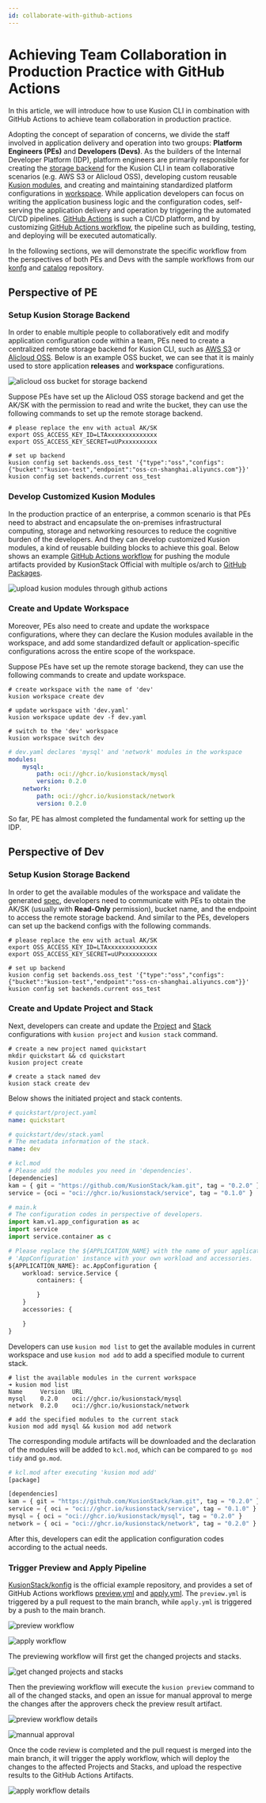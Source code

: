 ```yaml
---
id: collaborate-with-github-actions
---
```


# Achieving Team Collaboration in Production Practice with GitHub Actions

In this article, we will introduce how to use Kusion CLI in combination with GitHub Actions to achieve team collaboration in production practice. 

Adopting the concept of separation of concerns, we divide the staff involved in application delivery and operation into two groups: **Platform Engineers (PEs)** and **Developers (Devs)**. As the builders of the Internal Developer Platform (IDP), platform engineers are primarily responsible for creating the [storage backend](../../3-concepts/7-backend.md) for the Kusion CLI in team collaborative scenarios (e.g. AWS S3 or Alicloud OSS), developing custom reusable [Kusion modules](../../3-concepts/3-module/1-overview.md), and creating and maintaining standardized platform configurations in [workspace](../../3-concepts/4-workspace.md). While application developers can focus on writing the application business logic and the configuration codes, self-serving the application delivery and operation by triggering the automated CI/CD pipelines. [GitHub Actions](https://github.com/features/actions) is such a CI/CD platform, and by customizing [GitHub Actions workflow](https://docs.github.com/en/actions/using-workflows), the pipeline such as building, testing, and deploying will be executed automatically. 

In the following sections, we will demonstrate the specific workflow from the perspectives of both PEs and Devs with the sample workflows from our [konfg](https://github.com/KusionStack/konfig) and [catalog](https://github.com/KusionStack/catalog) repository. 

## Perspective of PE

### Setup Kusion Storage Backend

In order to enable multiple people to collaboratively edit and modify application configuration code within a team, PEs need to create a centralized remote storage backend for Kusion CLI, such as [AWS S3](https://aws.amazon.com/pm/serv-s3/) or [Alicloud OSS](https://www.alibabacloud.com/en/product/object-storage-service). Below is an example OSS bucket, we can see that it is mainly used to store application **releases** and **workspace** configurations. 

![alicloud oss bucket for storage backend](/img/docs/user_docs/guides/github-actions/alicloud_oss_storage_backend.png)

Suppose PEs have set up the Alicloud OSS storage backend and get the AK/SK with the permission to read and write the bucket, they can use the following commands to set up the remote storage backend. 

```shell
# please replace the env with actual AK/SK
export OSS_ACCESS_KEY_ID=LTAxxxxxxxxxxxxxx
export OSS_ACCESS_KEY_SECRET=uUPxxxxxxxxxx

# set up backend
kusion config set backends.oss_test '{"type":"oss","configs":{"bucket":"kusion-test","endpoint":"oss-cn-shanghai.aliyuncs.com"}}'
kusion config set backends.current oss_test
```

### Develop Customized Kusion Modules

In the production practice of an enterprise, a common scenario is that PEs need to abstract and encapsulate the on-premises infrastructural computing, storage and networking resources to reduce the cognitive burden of the developers. And they can develop customized Kusion modules, a kind of reusable building blocks to achieve this goal. Below shows an example [GitHub Actions workflow](https://github.com/KusionStack/catalog/actions/runs/9398478367/job/25883893076) for pushing the module artifacts provided by KusionStack Official with multiple os/arch to [GitHub Packages](https://github.com/features/packages).

![upload kusion modules through github actions](/img/docs/user_docs/guides/github-actions/upload_modules.png)

### Create and Update Workspace

Moreover, PEs also need to create and update the workspace configurations, where they can declare the Kusion modules available in the workspace, and add some standardized default or application-specific configurations across the entire scope of the workspace. 

Suppose PEs have set up the remote storage backend, they can use the following commands to create and update workspace. 

```shell
# create workspace with the name of 'dev'
kusion workspace create dev

# update workspace with 'dev.yaml'
kusion workspace update dev -f dev.yaml

# switch to the 'dev' workspace
kusion workspace switch dev
```

```yaml
# dev.yaml declares 'mysql' and 'network' modules in the workspace
modules:
    mysql:
        path: oci://ghcr.io/kusionstack/mysql
        version: 0.2.0
    network:
        path: oci://ghcr.io/kusionstack/network
        version: 0.2.0
```

So far, PE has almost completed the fundamental work for setting up the IDP. 

## Perspective of Dev

### Setup Kusion Storage Backend

In order to get the available modules of the workspace and validate the generated [spec](../../3-concepts/6-spec.md), developers need to communicate with PEs to obtain the AK/SK (usually with **Read-Only** permission), bucket name, and the endpoint to access the remote storage backend. And similar to the PEs, developers can set up the backend configs with the following commands. 

```shell
# please replace the env with actual AK/SK
export OSS_ACCESS_KEY_ID=LTAxxxxxxxxxxxxxx
export OSS_ACCESS_KEY_SECRET=uUPxxxxxxxxxx

# set up backend
kusion config set backends.oss_test '{"type":"oss","configs":{"bucket":"kusion-test","endpoint":"oss-cn-shanghai.aliyuncs.com"}}'
kusion config set backends.current oss_test
```

### Create and Update Project and Stack

Next, developers can create and update the [Project](../../3-concepts/1-project/1-overview.md) and [Stack](../../3-concepts/2-stack/1-overview.md) configurations with `kusion project` and `kusion stack` command. 

```shell
# create a new project named quickstart
mkdir quickstart && cd quickstart
kusion project create

# create a stack named dev
kusion stack create dev
```

Below shows the initiated project and stack contents. 

```yaml
# quickstart/project.yaml
name: quickstart
```

```yaml
# quickstart/dev/stack.yaml
# The metadata information of the stack.
name: dev
```

```python
# kcl.mod
# Please add the modules you need in 'dependencies'.
[dependencies]
kam = { git = "https://github.com/KusionStack/kam.git", tag = "0.2.0" }
service = {oci = "oci://ghcr.io/kusionstack/service", tag = "0.1.0" }
```

```python
# main.k
# The configuration codes in perspective of developers.
import kam.v1.app_configuration as ac
import service
import service.container as c

# Please replace the ${APPLICATION_NAME} with the name of your application, and complete the
# 'AppConfiguration' instance with your own workload and accessories.
${APPLICATION_NAME}: ac.AppConfiguration {
	workload: service.Service {
		containers: {

		}
	}
	accessories: {

	}
}
```

Developers can use `kusion mod list` to get the available modules in current workspace and use `kusion mod add` to add a specified module to current stack. 

```shell
# list the available modules in the current workspace
➜ kusion mod list
Name     Version  URL
mysql    0.2.0    oci://ghcr.io/kusionstack/mysql
network  0.2.0    oci://ghcr.io/kusionstack/network
```

```shell
# add the specified modules to the current stack
kusion mod add mysql && kusion mod add network
```

The corresponding module artifacts will be downloaded and the declaration of the modules will be added to `kcl.mod`, which can be compared to `go mod tidy` and `go.mod`. 

```python
# kcl.mod after executing 'kusion mod add'
[package]

[dependencies]
kam = { git = "https://github.com/KusionStack/kam.git", tag = "0.2.0" }
service = { oci = "oci://ghcr.io/kusionstack/service", tag = "0.1.0" }
mysql = { oci = "oci://ghcr.io/kusionstack/mysql", tag = "0.2.0" }
network = { oci = "oci://ghcr.io/kusionstack/network", tag = "0.2.0" }
```

After this, developers can edit the application configuration codes according to the actual needs. 

### Trigger Preview and Apply Pipeline

[KusionStack/konfig](https://github.com/KusionStack/konfig) is the official example repository, and provides a set of GitHub Actions workflows [preview.yml](https://github.com/KusionStack/konfig/blob/main/.github/workflows/preview.yml) and [apply.yml](https://github.com/KusionStack/konfig/blob/main/.github/workflows/apply.yml). The `preview.yml` is triggered by a pull request to the main branch, while `apply.yml` is triggered by a push to the main branch. 

![preview workflow](/img/docs/user_docs/guides/github-actions/github_actions_preview.png)

![apply workflow](/img/docs/user_docs/guides/github-actions/github_actions_apply.png)

The previewing workflow will first get the changed projects and stacks. 

![get changed projects and stacks](/img/docs/user_docs/guides/github-actions/github_actions_get_changed_projects_stacks.png)

Then the previewing workflow will execute the `kusion preview` command to all of the changed stacks, and open an issue for manual approval to merge the changes after the approvers check the preview result artifact. 

![preview workflow details](/img/docs/user_docs/guides/github-actions/github_actions_preview_details.png)

![mannual approval](/img/docs/user_docs/guides/github-actions/github_actions_mannual_approval.png)

Once the code review is completed and the pull request is merged into the main branch, it will trigger the apply workflow, which will deploy the changes to the affected Projects and Stacks, and upload the respective results to the GitHub Actions Artifacts.

![apply workflow details](/img/docs/user_docs/guides/github-actions/github_actions_apply_details.png)